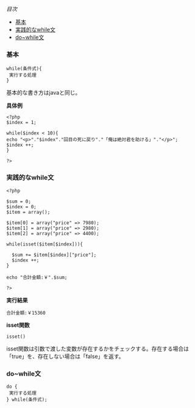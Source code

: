 *目次*
* [基本](#基本)
* [実践的なwhile文](#実践的なwhile文)
* [do~while文](#do~while文)

### 基本

    while(条件式){
     実行する処理
    }

基本的な書き方はjavaと同じ。

**具体例**

    <?php
    $index = 1;

    while($index < 10){
    echo "<p>"."$index"."回目の死に戻り"."「俺は絶対君を助ける」"."</p>";
    $index ++;
    }
    
    ?>

### 実践的なwhile文

```
<?php

$sum = 0;
$index = 0;
$item = array();

$item[0] = array("price" => 7980);
$item[1] = array("price" => 2980);
$item[2] = array("price" => 4400);

while(isset($item[$index])){

  $sum += $item[$index]["price"];
  $index ++;
}

echo "合計金額:￥".$sum;

?>
```

**実行結果**

`合計金額:￥15360`

**isset関数**

`isset()`

isset関数は引数で渡した変数が存在するかをチェックする。存在する場合は「true」を、存在しない場合は「false」を返す。

### do~while文

```
do {
 実行する処理
} while(条件式);
```  
